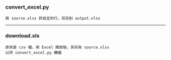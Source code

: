 ### convert_excel.py
```
將 source.xlsx 抓自定的行，另存到 output.xlsx
```
---
### download.xls
```
原來是 csv 檔，用 Excel 開啟後，另存為 source.xlsx
以供 convert_excel.py 轉檔
```